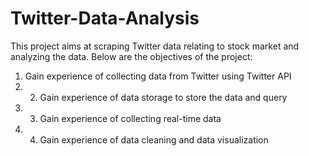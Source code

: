 # Twitter-Data-Analysis
This project aims at scraping Twitter data relating to stock market and analyzing the data. 
Below are the objectives of the project:
1) Gain experience of collecting data from Twitter using Twitter API 
2) 2) Gain experience of data storage to store the data and query 
3) 3) Gain experience of collecting real-time data 
4) 4) Gain experience of data cleaning and data visualization
